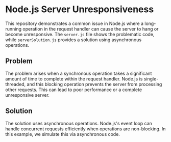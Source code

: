 # Node.js Server Unresponsiveness

This repository demonstrates a common issue in Node.js where a long-running operation in the request handler can cause the server to hang or become unresponsive.  The `server.js` file shows the problematic code, while `serverSolution.js` provides a solution using asynchronous operations.

## Problem

The problem arises when a synchronous operation takes a significant amount of time to complete within the request handler. Node.js is single-threaded, and this blocking operation prevents the server from processing other requests. This can lead to poor performance or a complete unresponsive server.

## Solution

The solution uses asynchronous operations. Node.js's event loop can handle concurrent requests efficiently when operations are non-blocking.  In this example, we simulate this via asynchronous code.